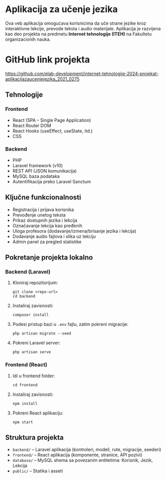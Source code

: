 # Aplikacija za učenje jezika

Ova veb aplikacija omogućava korisnicima da uče strane jezike kroz interaktivne lekcije, prevode teksta i audio materijale. Aplikacija je razvijena kao deo projekta na predmetu **Internet tehnologije (ITEH)** na Fakultetu organizacionih nauka.

# GitHub link projekta

https://github.com/elab-development/internet-tehnologije-2024-projekat-aplikacijazaucenjejezika_2021_0275



## Tehnologije

### Frontend
- React (SPA – Single Page Application)
- React Router DOM
- React Hooks (useEffect, useState, itd.)
- CSS

### Backend
- PHP
- Laravel framework (v10)
- REST API (JSON komunikacija)
- MySQL baza podataka
- Autentifikacija preko Laravel Sanctum



## Ključne funkcionalnosti

- Registracija i prijava korisnika
- Prevođenje unetog teksta
- Prikaz dostupnih jezika i lekcija
- Označavanje lekcija kao pređenih
- Uloga profesora (dodavanje/izmena/brisanje jezika i lekcija)
- Dodavanje audio fajlova i slika uz lekciju
- Admin panel za pregled statistike


## Pokretanje projekta lokalno

### Backend (Laravel)
1. Kloniraj repozitorijum:
   ```
   git clone <repo-url>
   cd backend
   ```
2. Instaliraj zavisnosti:
   ```
   composer install
   ```

3. Podesi pristup bazi u `.env` fajlu, zatim pokreni migracije:
   ```
   php artisan migrate --seed
   ```
4. Pokreni Laravel server:
   ```
   php artisan serve
   ```

### Frontend (React)
1. Idi u frontend folder:
   ```
   cd frontend
   ```
2. Instaliraj zavisnosti:
   ```
   npm install
   ```
3. Pokreni React aplikaciju:
   ```
   npm start
   ```



## Struktura projekta

- `backend/` – Laravel aplikacija (kontroleri, modeli, rute, migracije, seederi)
- `frontend/` – React aplikacija (komponente, stranice, API pozivi)
- `database/` – MySQL shema sa povezanim entitetima: Korisnik, Jezik, Lekcija
- `public/` – Statika i asseti


